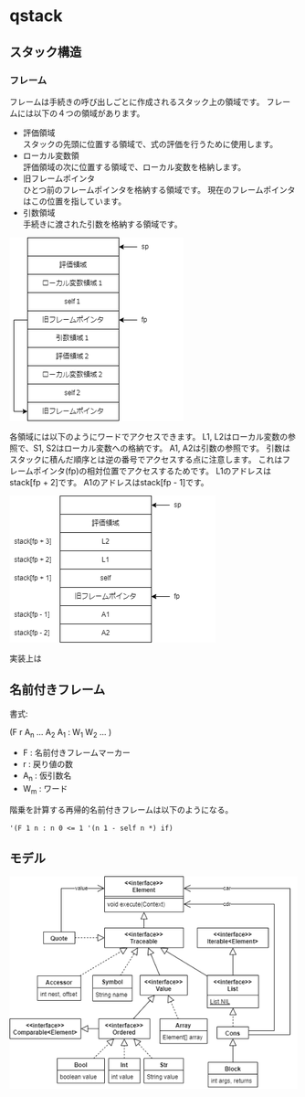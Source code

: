 # qstack

## スタック構造

### フレーム

フレームは手続きの呼び出しごとに作成されるスタック上の領域です。
フレームには以下の４つの領域があります。
 
- 評価領域<br>
  スタックの先頭に位置する領域で、式の評価を行うために使用します。
- ローカル変数領<br>
  評価領域の次に位置する領域で、ローカル変数を格納します。
- 旧フレームポインタ<br>
  ひとつ前のフレームポインタを格納する領域です。
  現在のフレームポインタはこの位置を指しています。
- 引数領域<br>
  手続きに渡された引数を格納する領域です。

![フレーム](qstack-フレーム.drawio.png)

各領域には以下のようにワードでアクセスできます。
L1, L2はローカル変数の参照で、S1, S2はローカル変数への格納です。
A1, A2は引数の参照です。
引数はスタックに積んだ順序とは逆の番号でアクセスする点に注意します。
これはフレームポインタ(fp)の相対位置でアクセスするためです。
L1のアドレスはstack[fp + 2]です。
A1のアドレスはstack[fp - 1]です。


![引数とローカル変数](qstack-引数とローカル変数.drawio.png)

実装上は

## 名前付きフレーム

書式:

(F r A<sub>n</sub> ... A<sub>2</sub> A<sub>1</sub> : W<sub>1</sub> W<sub>2</sub> ... )

- F : 名前付きフレームマーカー
- r : 戻り値の数
- A<sub>n</sub> : 仮引数名
- W<sub>m</sub> : ワード

階乗を計算する再帰的名前付きフレームは以下のようになる。

```
'(F 1 n : n 0 <= 1 '(n 1 - self n *) if)
```

## モデル

![クラス図](qstack-クラス図.drawio.png)